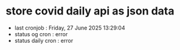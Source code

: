 # store covid daily api as json data

- last cronjob : Friday, 27 June 2025 13:29:04
- status og cron : error
- status daily cron : error
      
      